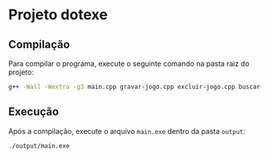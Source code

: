 # Projeto dotexe

## Compilação

Para compilar o programa, execute o seguinte comando na pasta raiz do projeto:

```sh
g++ -Wall -Wextra -g3 main.cpp gravar-jogo.cpp excluir-jogo.cpp buscar-jogo.cpp logo.cpp -o output/main.exe
```

## Execução

Após a compilação, execute o arquivo `main.exe` dentro da pasta `output`:

```sh
./output/main.exe
```
